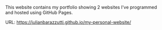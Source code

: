 This website contains my portfolio showing 2 websites I've programmed and hosted using GitHub Pages.

URL: https://julianbarazzutti.github.io/my-personal-website/
